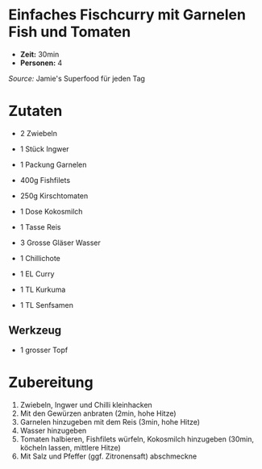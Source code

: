 # Einfaches Fischcurry mit Garnelen Fish und Tomaten 
* **Zeit:**  30min
* **Personen:** 4

*Source:* Jamie's Superfood für jeden Tag

# Zutaten
* 2 Zwiebeln
* 1 Stück Ingwer
* 1 Packung Garnelen
* 400g Fishfilets 
* 250g Kirschtomaten
* 1 Dose Kokosmilch
* 1 Tasse Reis
* 3 Grosse Gläser Wasser

* 1 Chillichote
* 1 EL Curry
* 1 TL Kurkuma
* 1 TL Senfsamen

## Werkzeug
* 1 grosser Topf

# Zubereitung
1. Zwiebeln, Ingwer und Chilli kleinhacken
2. Mit den Gewürzen anbraten (2min, hohe Hitze)
3. Garnelen hinzugeben mit dem Reis (3min, hohe Hitze)
4. Wasser hinzugeben 
5. Tomaten halbieren, Fishfilets würfeln, Kokosmilch hinzugeben (30min, köcheln lassen, mittlere Hitze)
6. Mit Salz und Pfeffer (ggf. Zitronensaft) abschmeckne